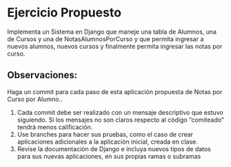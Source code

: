 # 	Ejercicio Propuesto

Implementa un Sistema en Django que maneje una tabla de Alumnos, una de Cursos y una de NotasAlumnosPorCurso 
y que permita ingresar a nuevos alumnos, nuevos cursos y finalmente permita ingresar las notas por curso.

 
## Observaciones:
 
Haga un commit para cada paso de esta aplicación propuesta de Notas por Curso por Alumno..
1. 	Cada commit debe ser realizado con un mensaje descriptivo que estuvo siguiendo. Si los mensajes no son claros respecto al código “comiteado” tendrá menos calificación.
2. 	Use branches para hacer sus pruebas, como el caso de crear aplicaciones adicionales a la aplicación inicial, creada en clase.
3. 	Revise la documentación de Django e incluya nuevos tipos de datos para sus nuevas aplicaciones, en sus propias ramas o subramas

